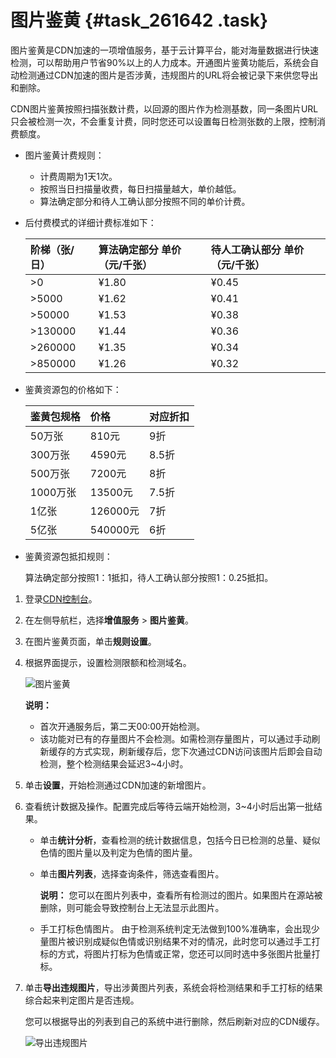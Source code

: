 # 图片鉴黄 {#task_261642 .task}

图片鉴黄是CDN加速的一项增值服务，基于云计算平台，能对海量数据进行快速检测，可以帮助用户节省90%以上的人力成本。开通图片鉴黄功能后，系统会自动检测通过CDN加速的图片是否涉黄，违规图片的URL将会被记录下来供您导出和删除。

CDN图片鉴黄按照扫描张数计费，以回源的图片作为检测基数，同一条图片URL只会被检测一次，不会重复计费，同时您还可以设置每日检测张数的上限，控制消费额度。

-   图片鉴黄计费规则：
    -   计费周期为1天1次。
    -   按照当日扫描量收费，每日扫描量越大，单价越低。
    -   算法确定部分和待人工确认部分按照不同的单价计费。
-   后付费模式的详细计费标准如下：

    |阶梯（张/日）|算法确定部分 单价（元/千张）|待人工确认部分 单价（元/千张）|
    |:------|:--------------|:---------------|
    |\>0|¥1.80|¥0.45|
    |\>5000|¥1.62|¥0.41|
    |\>50000|¥1.53|¥0.38|
    |\>130000|¥1.44|¥0.36|
    |\>260000|¥1.35|¥0.34|
    |\>850000|¥1.26|¥0.32|

-   鉴黄资源包的价格如下：

    |鉴黄包规格|价格|对应折扣|
    |:----|:-|:---|
    |50万张|810元|9折|
    |300万张|4590元|8.5折|
    |500万张|7200元|8折|
    |1000万张|13500元|7.5折|
    |1亿张|126000元|7折|
    |5亿张|540000元|6折|

-   鉴黄资源包抵扣规则：

    算法确定部分按照1：1抵扣，待人工确认部分按照1：0.25抵扣。


1.  登录[CDN控制台](https://cdn.console.aliyun.com)。
2.  在左侧导航栏，选择**增值服务** \> **图片鉴黄**。
3.  在图片鉴黄页面，单击**规则设置**。
4.  根据界面提示，设置检测限额和检测域名。 

    ![图片鉴黄](http://static-aliyun-doc.oss-cn-hangzhou.aliyuncs.com/assets/img/5139/15665262043716_zh-CN.png)

    **说明：** 

    -   首次开通服务后，第二天00:00开始检测。
    -   该功能对已有的存量图片不会检测。如需检测存量图片，可以通过手动刷新缓存的方式实现，刷新缓存后，您下次通过CDN访问该图片后即会自动检测，整个检测结果会延迟3~4小时。
5.  单击**设置**，开始检测通过CDN加速的新增图片。
6.  查看统计数据及操作。配置完成后等待云端开始检测，3~4小时后出第一批结果。 
    -   单击**统计分析**，查看检测的统计数据信息，包括今日已检测的总量、疑似色情的图片量以及判定为色情的图片量。
    -   单击**图片列表**，选择查询条件，筛选查看图片。

        **说明：** 您可以在图片列表中，查看所有检测过的图片。如果图片在源站被删除，则可能会导致控制台上无法显示此图片。

    -   手工打标色情图片。 由于检测系统判定无法做到100%准确率，会出现少量图片被识别成疑似色情或识别结果不对的情况，此时您可以通过手工打标的方式，将图片打标为色情或正常，您还可以同时选中多张图片批量打标。
7.  单击**导出违规图片**，导出涉黄图片列表，系统会将检测结果和手工打标的结果综合起来判定图片是否违规。 

    您可以根据导出的列表到自己的系统中进行删除，然后刷新对应的CDN缓存。

    ![导出违规图片](http://static-aliyun-doc.oss-cn-hangzhou.aliyuncs.com/assets/img/5139/156652620457151_zh-CN.png)


